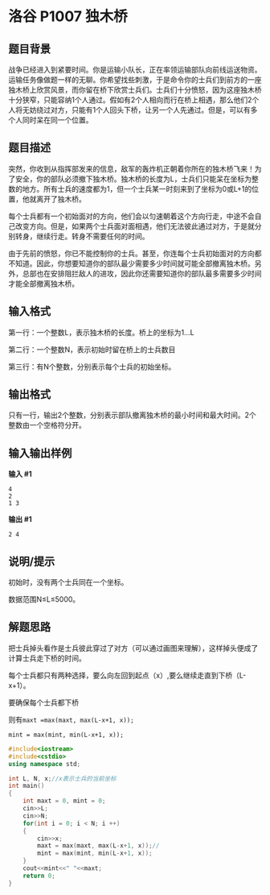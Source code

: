 # 洛谷 P1007 独木桥

## 题目背景

战争已经进入到紧要时间。你是运输小队长，正在率领运输部队向前线运送物资。运输任务像做题一样的无聊。你希望找些刺激，于是命令你的士兵们到前方的一座独木桥上欣赏风景，而你留在桥下欣赏士兵们。士兵们十分愤怒，因为这座独木桥十分狭窄，只能容纳1个人通过。假如有2个人相向而行在桥上相遇，那么他们2个人将无妨绕过对方，只能有1个人回头下桥，让另一个人先通过。但是，可以有多个人同时呆在同一个位置。

## 题目描述

突然，你收到从指挥部发来的信息，敌军的轰炸机正朝着你所在的独木桥飞来！为了安全，你的部队必须撤下独木桥。独木桥的长度为L，士兵们只能呆在坐标为整数的地方。所有士兵的速度都为1，但一个士兵某一时刻来到了坐标为0或L+1的位置，他就离开了独木桥。

每个士兵都有一个初始面对的方向，他们会以匀速朝着这个方向行走，中途不会自己改变方向。但是，如果两个士兵面对面相遇，他们无法彼此通过对方，于是就分别转身，继续行走。转身不需要任何的时间。

由于先前的愤怒，你已不能控制你的士兵。甚至，你连每个士兵初始面对的方向都不知道。因此，你想要知道你的部队最少需要多少时间就可能全部撤离独木桥。另外，总部也在安排阻拦敌人的进攻，因此你还需要知道你的部队最多需要多少时间才能全部撤离独木桥。

## 输入格式

第一行：一个整数L，表示独木桥的长度。桥上的坐标为1…L

第二行：一个整数N，表示初始时留在桥上的士兵数目

第三行：有N个整数，分别表示每个士兵的初始坐标。

## 输出格式

只有一行，输出2个整数，分别表示部队撤离独木桥的最小时间和最大时间。2个整数由一个空格符分开。

## 输入输出样例

**输入 #1** 

```
4
2
1 3
```

**输出 #1** 

```
2 4
```

## 说明/提示

初始时，没有两个士兵同在一个坐标。

数据范围N≤L≤5000。

## 解题思路

把士兵掉头看作是士兵彼此穿过了对方（可以通过画图来理解），这样掉头便成了计算士兵走下桥的时间。

每个士兵都只有两种选择，要么向左回到起点（x）,要么继续走直到下桥（L-x+1）。

要确保每个士兵都下桥

则有`maxt =max(maxt, max(L-x+1, x));`

 `mint = max(mint, min(L-x+1, x));`

```c++
#include<iostream>
#include<cstdio>
using namespace std;

int L, N, x;//x表示士兵的当前坐标
int main()
{
    int maxt = 0, mint = 0;
    cin>>L;
    cin>>N;
    for(int i = 0; i < N; i ++)
    {
        cin>>x;
        maxt = max(maxt, max(L-x+1, x));//
        mint = max(mint, min(L-x+1, x));
    }
    cout<<mint<<" "<<maxt;
    return 0;
}
```

